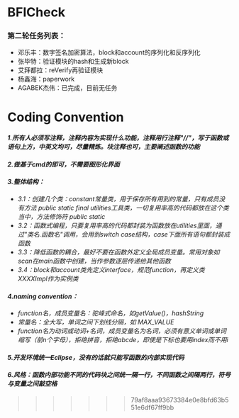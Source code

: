 # **BFICheck**
### 第二轮任务列表：
+ 邓乐丰：数字签名加密算法，block和account的序列化和反序列化
+ 张毕特：验证模块的hash和生成新block
+ 艾拜都拉：reVerify再验证模块
+ 杨鑫海：paperwork
+ AGABEK杰伟：已完成，目前无任务
    
# **Coding Convention**
#### *1.所有人必须写注释，注释内容为实现什么功能，注释用行注释"//"，写于函数或语句上方，中英文均可，尽量精炼。块注释也可，主要阐述函数的功能*
#### *2.做基于cmd的即可，不需要图形化界面*
#### *3.整体结构：*
+ *3.1：创建几个类：constant常量类，用于保存所有用到的常量，只有成员没有方法 public static final*
                  *utilities工具类，一切复用率高的代码都放在这个类当中，方法修饰符 public static*
+ *3.2：函数式编程，只要复用率高的代码都封装为函数放在utilities里面，通过"类名.函数名"调用，会用到switch case结构，case下面所有语句都封装成函数*
+ *3.3：降低函数的耦合，最好不要在函数外定义全局成员变量。常用对象如scan在main函数中创建，当作参数逐层传递给其他函数*
+ *3.4：block和account类先定义interface，规范function，再定义类XXXXImpl作为实例类*
#### ***4.naming convention：***
+ *function名，成员变量名：驼峰式命名，如getValue()，hashString*
+ *常量名：全大写，单词之间下划线分隔，如 MAX_VALUE*
+ *function名为动词或动词+名词，成员变量名为名词，必须有意义单词或单词缩写（前n个字母），拒绝拼音，拒绝abcde，即使是下标也要用index而不用i*
#### *5.开发环境统一Eclipse，没有的话就只能写函数的内部实现代码*
#### *6.风格：函数内部功能不同的代码块之间统一隔一行，不同函数之间隔两行，符号与变量之间敲空格*

>>>>>>> 79af8aaa93673384e0e8bfd63b551e6df67ff9bb
